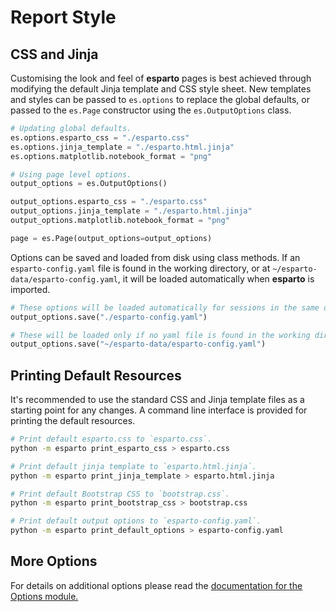 # Report Style

## CSS and Jinja

Customising the look and feel of **esparto** pages is best achieved through
modifying the default Jinja template and CSS style sheet.
New templates and styles can be passed to `es.options` to replace the global
defaults, or passed to the `es.Page` constructor using the `es.OutputOptions` class.

```python
# Updating global defaults.
es.options.esparto_css = "./esparto.css"
es.options.jinja_template = "./esparto.html.jinja"
es.options.matplotlib.notebook_format = "png"
```

```python
# Using page level options.
output_options = es.OutputOptions()

output_options.esparto_css = "./esparto.css"
output_options.jinja_template = "./esparto.html.jinja"
output_options.matplotlib.notebook_format = "png"

page = es.Page(output_options=output_options)
```

Options can be saved and loaded from disk using class methods.
If an `esparto-config.yaml` file is found in the working directory, or at
`~/esparto-data/esparto-config.yaml`, it will be loaded automatically when
**esparto** is imported.

```python
# These options will be loaded automatically for sessions in the same directory.
output_options.save("./esparto-config.yaml")

# These will be loaded only if no yaml file is found in the working directory.
output_options.save("~/esparto-data/esparto-config.yaml")
```

## Printing Default Resources

It's recommended to use the standard CSS and Jinja template files as a starting
point for any changes.
A command line interface is provided for printing the default resources.

```bash
# Print default esparto.css to `esparto.css`.
python -m esparto print_esparto_css > esparto.css
```

```bash
# Print default jinja template to `esparto.html.jinja`.
python -m esparto print_jinja_template > esparto.html.jinja
```

```bash
# Print default Bootstrap CSS to `bootstrap.css`.
python -m esparto print_bootstrap_css > bootstrap.css
```

```bash
# Print default output options to `esparto-config.yaml`.
python -m esparto print_default_options > esparto-config.yaml
```

## More Options

For details on additional options please read the
[documentation for the Options module.](/03-api-reference/options/)

<br>
